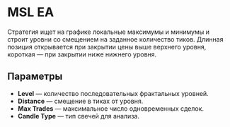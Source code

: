 # MSL EA

Стратегия ищет на графике локальные максимумы и минимумы и строит уровни со смещением на заданное количество тиков.
Длинная позиция открывается при закрытии цены выше верхнего уровня, короткая — при закрытии ниже нижнего уровня.

## Параметры
- **Level** — количество последовательных фрактальных уровней.
- **Distance** — смещение в тиках от уровня.
- **Max Trades** — максимальное число одновременных сделок.
- **Candle Type** — тип свечей для анализа.
